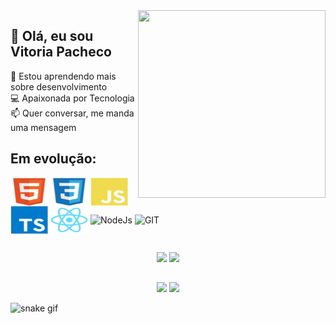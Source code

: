 <img align=right width="300" height="300" src="https://media.giphy.com/media/o0vwzuFwCGAFO/giphy.gif">

<h2>👋 Olá, eu sou Vitoria Pacheco</h2>

<p>👀 Estou aprendendo mais sobre desenvolvimento
<br> 💻 Apaixonada por Tecnologia
<br>📫 Quer conversar, me manda uma mensagem</p>

<h2>Em evolução:</h2>
<div style="display: inline_block">
  <img align="center" alt="HTML" height="45" width="60" padding-top="5" src="https://raw.githubusercontent.com/devicons/devicon/master/icons/html5/html5-original.svg">
  <img align="center" alt="CSS" height="45" width="60" padding-top="5" src="https://raw.githubusercontent.com/devicons/devicon/master/icons/css3/css3-original.svg">
  <img align="center" alt="Js" height="45" width="60" padding-top="5" src="https://raw.githubusercontent.com/devicons/devicon/master/icons/javascript/javascript-plain.svg">
  <img align="center" alt="Ts" height="45" width="60" padding-top="5" src="https://raw.githubusercontent.com/devicons/devicon/master/icons/typescript/typescript-plain.svg">
  <img align="center" alt="React" height="45" width="60" padding-top="5" src="https://raw.githubusercontent.com/devicons/devicon/master/icons/react/react-original.svg">
  <img align="center" alt="NodeJs" height="45" width="60" padding-top="5" src="https://cdn.jsdelivr.net/gh/devicons/devicon/icons/nodejs/nodejs-original.svg">
  <img align="center" alt="GIT" height="45" width="60" padding-top="5" src="https://raw.githubusercontent.com/jmnote/z-icons/master/svg/git.svg">
</div>

##
  <div align="center">
    <img height="180" src="https://github-readme-stats.anuraghazra1.vercel.app/api/top-langs/?username=vitoriapac&layout=compact&theme=tokyonight"/>
  <img height="180em" src="https://github-readme-stats.vercel.app/api?username=vitoriapac&show_icons=true&t&theme=tokyonight"/>
  </div>
 
##
  <div align="center" >
  <a href = "mailto:vitoriac.pac@gmail.com"><img src="https://img.shields.io/badge/-Gmail-%23333?style=for-the-badge&logo=gmail&logoColor=white" target="_blank"></a>
  <a href="https://www.linkedin.com/in/vitoriacpac" target="_blank"><img src="https://img.shields.io/badge/-LinkedIn-%230077B5?style=for-the-badge&logo=linkedin&logoColor=white" target="_blank"></a> 
  </div>
  
  ![snake gif](https://github.com/vitoriapac/vitoriapac/blob/output/github-contribution-grid-snake.svg)

<!---
vitoriapac/vitoriapac is a ✨ special ✨ repository because its `README.md` (this file) appears on your GitHub profile.
You can click the Preview link to take a look at your changes.
--->
